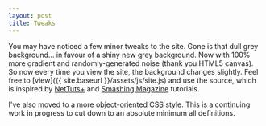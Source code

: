 ```yaml
---
layout: post
title: Tweaks
---
```

You may have noticed a few minor tweaks to the site. Gone is that dull grey background... in favour of a shiny new grey background. Now with 100% more gradient and randomly-generated noise (thank you HTML5 canvas). So now every time you view the site, the background changes slightly. Feel free to [view]({{ site.baseurl }}/assets/js/site.js) and use the source, which is inspired by [NetTuts+](http://net.tutsplus.com/tutorials/javascript-ajax/how-to-generate-noise-with-canvas/) and [Smashing Magazine](http://coding.smashingmagazine.com/2011/08/30/optimize-images-with-html5-canvas/) tutorials.

I've also moved to a more [object-oriented CSS](http://coding.smashingmagazine.com/2011/12/12/an-introduction-to-object-oriented-css-oocss/) style. This is a continuing work in progress to cut down to an absolute minimum all definitions.